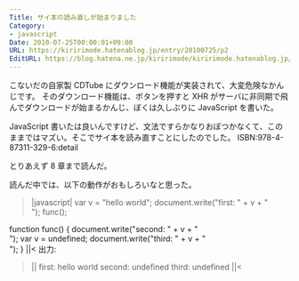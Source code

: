 ```yaml
---
Title: サイ本の読み直しが始まりました
Category:
- javascript
Date: 2010-07-25T00:00:01+09:00
URL: https://kiririmode.hatenablog.jp/entry/20100725/p2
EditURL: https://blog.hatena.ne.jp/kiririmode/kiririmode.hatenablog.jp/atom/entry/8454420450078211711
---
```



こないだの自家製 CDTube にダウンロード機能が実装されて、大変危険なかんじです。
そのダウンロード機能は、ボタンを押すと XHR がサーバに非同期で飛んでダウンロードが始まるかんじ、ぼくは久しぶりに JavaScript を書いた。

JavaScript 書いたは良いんですけど、文法ですらかなりおぼつかなくて、このままではマズい。そこでサイ本を読み直すことにしたのでした。
ISBN:978-4-87311-329-6:detail

とりあえず 8 章まで読んだ。

読んだ中では、以下の動作がおもしろいなと思った。
>|javascript|
var v = "hello world";
document.write("first: " + v + "<BR>");
func();

function func() {
    document.write("second: " + v + "<BR>");
    var v = undefined;
    document.write("third: " + v + "<BR>");
}
||<
出力:
>||
first: hello world
second: undefined
third: undefined
||<
